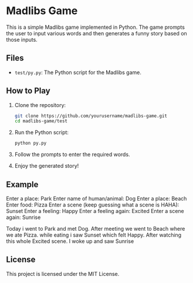 # Madlibs Game

This is a simple Madlibs game implemented in Python. The game prompts the user to input various words and then generates a funny story based on those inputs.

## Files

- `test/py.py`: The Python script for the Madlibs game.

## How to Play

1. Clone the repository:
    ```sh
    git clone https://github.com/yourusername/madlibs-game.git
    cd madlibs-game/test
    ```

2. Run the Python script:
    ```sh
    python py.py
    ```

3. Follow the prompts to enter the required words.

4. Enjoy the generated story!

## Example

Enter a place: Park Enter name of human/animal: Dog Enter a place: Beach Enter food: Pizza Enter a scene (keep guessing what a scene is HAHA): Sunset Enter a feeling: Happy Enter a feeling again: Excited Enter a scene again: Sunrise

Today i went to Park and met Dog. After meeting we went to Beach where we ate Pizza. while eating i saw Sunset which felt Happy. After watching this whole Excited scene. I woke up and saw Sunrise


## License

This project is licensed under the MIT License.
